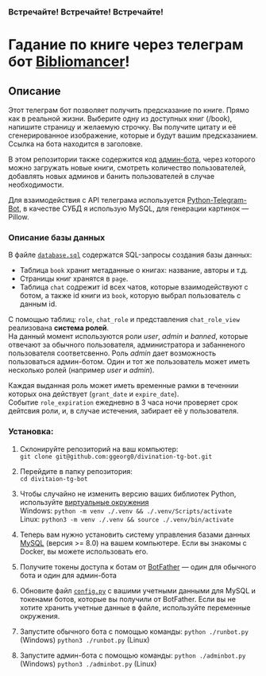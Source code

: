 ### Встречайте! Встречайте! Встречайте! 
# Гадание по книге через телеграм бот [Bibliomancer](https://t.me/bookdivbot)!

## Описание

Этот телеграм бот позволяет получить предсказание по книге. Прямо как в реальной жизни. Выберите одну из доступных книг (/book), напишите страницу и желаемую строчку. Вы получите цитату и её сгенерированное изображение, которые и будут вашим предсказанием. Ссылка на бота находится в заголовке.

В этом репозитории также содержится код [админ-бота](./adminbot.py), через которого можно загружать новые книги, смотреть количество пользователей, добавлять новых админов и банить пользователей в случае необходимости.

Для взаимодействия с API телеграма используется [Python-Telegram-Bot](https://github.com/python-telegram-bot/python-telegram-bot), в качестве СУБД я использую MySQL, для генерации картинок — Pillow.

### Описание базы данных

В файле [`database.sql`](./database.sql) содержатся SQL-запросы создания базы данных: 
- Таблица `book` хранит метаданные о книгах: название, авторы и т.д. 
- Страницы книг хранятся в `page`.
- Таблица `chat` содрежит id всех чатов, которые взаимодействуют с ботом, а также id книги из `book`, которую выбрал пользователь с данным id.

С помощью таблиц: `role`, `chat_role` и представления `chat_role_view` реализована __система ролей__.\
На данный момент используются роли _user_, _admin_ и _banned_, которые отвечают за обычного пользователя, администратора и забанненого пользователя соответсвенно. Роль _admin_ дает возможность пользоваться админ-ботом. Один и тот же пользователь может иметь несколько ролей (например _user_ и _admin_).

Каждая выданная роль может иметь временные рамки в теченнии которых она действует (`grant_date` и `expire_date`).\
Событие `role_expiration` ежедневно в 3 часа ночи проверяет срок дейтсвия роли, и, в случае истечения, забирает её у пользователя.

### Установка:

1. Склонируйте репозиторий на ваш компьютер:\
`git clone git@github.com:ggeorg0/divination-tg-bot.git`

2. Перейдите в папку репозитория:\
`cd divitaion-tg-bot`

3. Чтобы случайно не изменить версию ваших библиотек Python, используйте [виртуальные окружения](https://docs.python.org/3/library/venv.html)\
Windows: `python -m venv ./.venv && ./.venv/Scripts/activate`\
Linux: `python3 -m venv ./.venv && source ./.venv/bin/activate`

4. Теперь вам нужно установить систему управления базами данных [MySQL](https://dev.mysql.com/doc/refman/8.0/en/installing.html) (версия >= 8.0) на вашем компьютере. Если вы знакомы с Docker, вы можете использовать его.

5. Получите токены доступа к ботам от [BotFather](https://t.me/botfather) — один для обычного бота и один для админ-бота

6. Обновите файл [`config.py`](./config.py) с вашими учетными данными для MySQL и токенами ботов, которые вы получили от BotFather. Если вы не хотите хранить учетные данные в файле, используйте переменные окружения. 

7. Запустите обычного бота с помощью команды:
`python ./runbot.py` (Windows)
`python3 ./runbot.py` (Linux)

8. Запустите админ-бота с помощью команды:
`python ./adminbot.py` (Windows)
`python3 ./adminbot.py` (Linux)


